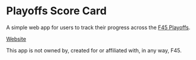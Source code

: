 # Playoffs Score Card

A simple web app for users to track their progress across the [F45 Playoffs](https://www.f45playoffs.com).

[Website](https://playoffsscorecard.app/)

This app is not owned by, created for or affiliated with, in any way, F45.
